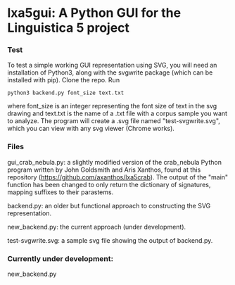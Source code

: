# lxa5gui: A Python GUI for the Linguistica 5 project

### Test
To test a simple working GUI representation using SVG, you will need an installation of Python3, along with the svgwrite package (which can be installed with pip). Clone the repo. Run 

`python3 backend.py font_size text.txt`

where font_size is an integer representing the font size of text in the svg drawing and text.txt is the name of a .txt file with a corpus sample you want to analyze. The program will create a .svg file named "test-svgwrite.svg", which you can view with any svg viewer (Chrome works). 

### Files
gui_crab_nebula.py: a slightly modified version of the crab_nebula Python program written by John Goldsmith and Aris Xanthos, found at this repository (https://github.com/axanthos/lxa5crab). The output of the "main" function has been changed to only return the dictionary of signatures, mapping suffixes to their parastems. 

backend.py: an older but functional approach to constructing the SVG representation. 

new_backend.py: the current approach (under development). 

test-svgwrite.svg: a sample svg file showing the output of backend.py. 

### Currently under development:

new_backend.py
